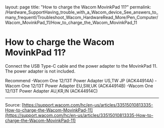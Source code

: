 layout: page
title: "How to charge the Wacom MovinkPad 11?"
permalink: /Hardware_SupportHaving_trouble_with_a_Wacom_device_See_answers_to_many_frequentl/Troubleshoot_Wacom_HardwareRead_More/Pen_Computer/Wacom_MovinkPad_11/How_to_charge_the_Wacom_MovinkPad_11

# How to charge the Wacom MovinkPad 11?

Connect the USB Type-C cable and the power adapter to the MovinkPad 11.
The power adapter is not included.

Recommend
-Wacom One 12/13T Power Adapter US,TW JP (ACK44914A)
-Wacom One 12/13T Power Adapter EU,SW,UK (ACK44914B)
-Wacom One 12/13T Power Adapter AU,KR,IN (ACK44914C)

---
Source: [https://support.wacom.com/hc/en-us/articles/33515010813335-How-to-charge-the-Wacom-MovinkPad-11](https://support.wacom.com/hc/en-us/articles/33515010813335-How-to-charge-the-Wacom-MovinkPad-11)
